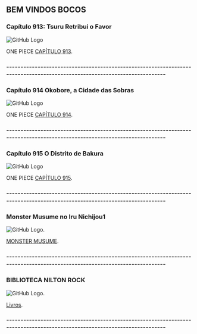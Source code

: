 ## BEM VINDOS BOCOS

### Capítulo 913: Tsuru Retribui o Favor

![GitHub Logo](/Rock_Animes/01_x.jpg)


ONE PIECE [CAPÍTULO 913](/Rock_Animes/onePiece/Capitulo913.html).

### -------------------------------------------------------------------------------------------------------------------------

### Capítulo 914 Okobore, a Cidade das Sobras


![GitHub Logo](/Rock_Animes/onePiece/Capitulo914/01_x.jpg)


ONE PIECE [CAPÍTULO 914](/Rock_Animes/onePiece/Capitulo914.html).



### -------------------------------------------------------------------------------------------------------------------------

### Capítulo 915 O Distrito de Bakura


![GitHub Logo](/Rock_Animes/onePiece/Capitulo915/01_x.jpg)


ONE PIECE [CAPÍTULO 915](/Rock_Animes/onePiece/Capitulo915.html).


### -------------------------------------------------------------------------------------------------------------------------


### Monster Musume no Iru Nichijou1

![GitHub Logo](/Rock_Animes/Monster-Musume-no-Iru-Nichijou.jpg).

[MONSTER MUSUME](/Rock_Animes/video.html).

### -------------------------------------------------------------------------------------------------------------------------



### BIBLIOTECA NILTON ROCK

![GitHub Logo](/Rock_Animes/livros/Camoes-Os-Lusiadas.JPG).

[Livros](/Rock_Animes/Livros.html).


### -------------------------------------------------------------------------------------------------------------------------
